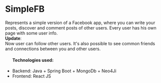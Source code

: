 # SimpleFB

Represents a simple version of a Facebook app, where you can write your posts, discover and comment posts of other users. Every user has his own page with some user info.<br>
**Update**:
<br>
Now user can follow other users. It's also possible to see common friends and connections between you and other users. 
<ul><h4>Technologies used: </h4>
<li>Backend: Java + Spring Boot + MongoDb + Neo4Ji </li>
<li>Frontend: React JS</li></ul>
